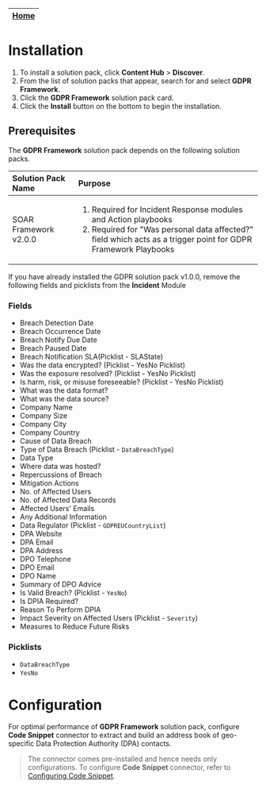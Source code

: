 | [Home](../README.md) | 
|----------------------| 
 
# Installation 
1. To install a solution pack, click **Content Hub** > **Discover**.
2. From the list of solution packs that appear, search for and select **GDPR Framework**.
3. Click the **GDPR Framework** solution pack card.
4. Click the **Install** button on the bottom to begin the installation.

## Prerequisites

The **GDPR Framework** solution pack depends on the following solution packs.

| Solution Pack Name    | Purpose                                                                                                                                                                                           |
|:----------------------|:--------------------------------------------------------------------------------------------------------------------------------------------------------------------------------------------------|
| SOAR Framework v2.0.0 | <ol><li>Required for Incident Response modules and Action playbooks</li><li>Required for "Was personal data affected?" field which acts as a trigger point for GDPR Framework Playbooks</li></ol> |

If you have already installed the GDPR solution pack v1.0.0, remove the following fields and picklists from the **Incident** Module

### Fields
- Breach Detection Date 
- Breach Occurrence Date 
- Breach Notify Due Date 
- Breach Paused Date 
- Breach Notification SLA(Picklist - SLAState)
- Was the data encrypted? (Picklist - YesNo Picklist)
- Was the exposure resolved? (Picklist - YesNo Picklist)
- Is harm, risk, or misuse foreseeable? (Picklist - YesNo Picklist)
- What was the data format? 
- What was the data source? 
- Company Name 
- Company Size 
- Company City
- Company Country 
- Cause of Data Breach 
- Type of Data Breach (Picklist - `DataBreachType`)
- Data Type 
- Where data was hosted?
- Repercussions of Breach
- Mitigation Actions
- No. of Affected Users 
- No. of Affected Data Records 
- Affected Users' Emails
- Any Additional Information
- Data Regulator (Picklist - `GDPREUCountryList`)
- DPA Website
- DPA Email
- DPA Address
- DPO Telephone
- DPO Email
- DPO Name
- Summary of DPO Advice
- Is Valid Breach? (Picklist - `YesNo`)
- Is DPIA Required?
- Reason To Perform DPIA
- Impact Severity on Affected Users (Picklist - `Severity`)
- Measures to Reduce Future Risks

### Picklists
- `DataBreachType`
- `YesNo`

# Configuration 
For optimal performance of **GDPR Framework** solution pack, configure **Code Snippet** connector to extract and build an address book of geo-specific Data Protection Authority (DPA) contacts.
> The connector comes pre-installed and hence needs only configurations. To configure **Code Snippet** connector, refer to [Configuring Code Snippet](https://docs.fortinet.com/document/fortisoar/0.0.0/fortisoar-built-in-connectors/1/fortisoar-built-in-connectors#CodeSnippet).